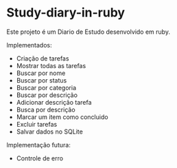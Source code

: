 # Study-diary-in-ruby

Este projeto é um Diario de Estudo desenvolvido em ruby.

Implementados:
- Criação de tarefas
- Mostrar todas as tarefas
- Buscar por nome
- Buscar por status
- Buscar por categoria
- Buscar por descrição
- Adicionar descrição tarefa 
- Busca por descrição
- Marcar um item como concluido
- Excluir tarefas
- Salvar dados no SQLite

Implementação futura:
- Controle de erro
